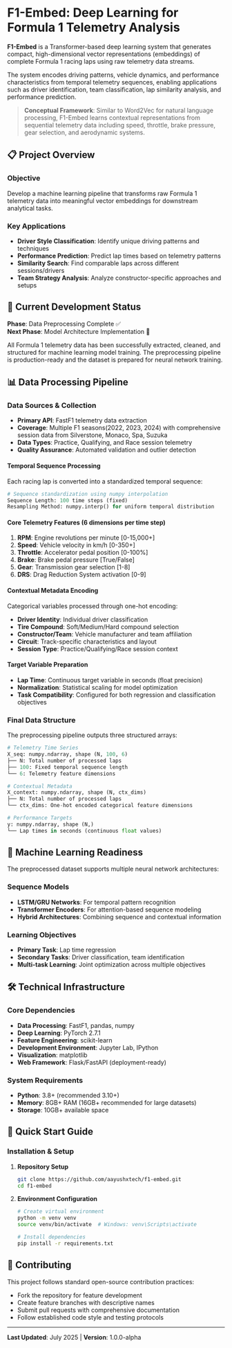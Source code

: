 # F1-Embed: Deep Learning for Formula 1 Telemetry Analysis

**F1-Embed** is a Transformer-based deep learning system that generates compact, high-dimensional vector representations (embeddings) of complete Formula 1 racing laps using raw telemetry data streams.

The system encodes driving patterns, vehicle dynamics, and performance characteristics from temporal telemetry sequences, enabling applications such as driver identification, team classification, lap similarity analysis, and performance prediction.

> **Conceptual Framework**: Similar to Word2Vec for natural language processing, F1-Embed learns contextual representations from sequential telemetry data including speed, throttle, brake pressure, gear selection, and aerodynamic systems.

## 📋 Project Overview

### Objective

Develop a machine learning pipeline that transforms raw Formula 1 telemetry data into meaningful vector embeddings for downstream analytical tasks.

### Key Applications

- **Driver Style Classification**: Identify unique driving patterns and techniques
- **Performance Prediction**: Predict lap times based on telemetry patterns
- **Similarity Search**: Find comparable laps across different sessions/drivers
- **Team Strategy Analysis**: Analyze constructor-specific approaches and setups

## 🚧 Current Development Status

**Phase**: Data Preprocessing Complete ✅  
**Next Phase**: Model Architecture Implementation 🚧

All Formula 1 telemetry data has been successfully extracted, cleaned, and structured for machine learning model training. The preprocessing pipeline is production-ready and the dataset is prepared for neural network training.

## 📊 Data Processing Pipeline

### Data Sources & Collection

- **Primary API**: FastF1 telemetry data extraction
- **Coverage**: Multiple F1 seasons(2022, 2023, 2024) with comprehensive session data from Silverstone, Monaco, Spa, Suzuka
- **Data Types**: Practice, Qualifying, and Race session telemetry
- **Quality Assurance**: Automated validation and outlier detection

#### Temporal Sequence Processing

Each racing lap is converted into a standardized temporal sequence:

```python
# Sequence standardization using numpy interpolation
Sequence Length: 100 time steps (fixed)
Resampling Method: numpy.interp() for uniform temporal distribution
```

#### Core Telemetry Features (6 dimensions per time step)

1. **RPM**: Engine revolutions per minute [0-15,000+]
2. **Speed**: Vehicle velocity in km/h [0-350+]
3. **Throttle**: Accelerator pedal position [0-100%]
4. **Brake**: Brake pedal pressure [True/False]
5. **Gear**: Transmission gear selection [1-8]
6. **DRS**: Drag Reduction System activation [0-9]

#### Contextual Metadata Encoding

Categorical variables processed through one-hot encoding:

- **Driver Identity**: Individual driver classification
- **Tire Compound**: Soft/Medium/Hard compound selection
- **Constructor/Team**: Vehicle manufacturer and team affiliation
- **Circuit**: Track-specific characteristics and layout
- **Session Type**: Practice/Qualifying/Race session context

#### Target Variable Preparation

- **Lap Time**: Continuous target variable in seconds (float precision)
- **Normalization**: Statistical scaling for model optimization
- **Task Compatibility**: Configured for both regression and classification objectives

### Final Data Structure

The preprocessing pipeline outputs three structured arrays:

```python
# Telemetry Time Series
X_seq: numpy.ndarray, shape (N, 100, 6)
├── N: Total number of processed laps
├── 100: Fixed temporal sequence length
└── 6: Telemetry feature dimensions

# Contextual Metadata
X_context: numpy.ndarray, shape (N, ctx_dims)
├── N: Total number of processed laps
└── ctx_dims: One-hot encoded categorical feature dimensions

# Performance Targets
y: numpy.ndarray, shape (N,)
└── Lap times in seconds (continuous float values)
```

## 🎯 Machine Learning Readiness

The preprocessed dataset supports multiple neural network architectures:

### Sequence Models

- **LSTM/GRU Networks**: For temporal pattern recognition
- **Transformer Encoders**: For attention-based sequence modeling
- **Hybrid Architectures**: Combining sequence and contextual information

### Learning Objectives

- **Primary Task**: Lap time regression
- **Secondary Tasks**: Driver classification, team identification
- **Multi-task Learning**: Joint optimization across multiple objectives

## 🛠️ Technical Infrastructure

### Core Dependencies

- **Data Processing**: FastF1, pandas, numpy
- **Deep Learning**: PyTorch 2.7.1
- **Feature Engineering**: scikit-learn
- **Development Environment**: Jupyter Lab, IPython
- **Visualization**: matplotlib
- **Web Framework**: Flask/FastAPI (deployment-ready)

### System Requirements

- **Python**: 3.8+ (recommended 3.10+)
- **Memory**: 8GB+ RAM (16GB+ recommended for large datasets)
- **Storage**: 10GB+ available space

## 🚀 Quick Start Guide

### Installation & Setup

1. **Repository Setup**

   ```bash
   git clone https://github.com/aayushxtech/f1-embed.git
   cd f1-embed
   ```

2. **Environment Configuration**

   ```bash
   # Create virtual environment
   python -m venv venv
   source venv/bin/activate  # Windows: venv\Scripts\activate
   
   # Install dependencies
   pip install -r requirements.txt
   ```

## 🤝 Contributing

This project follows standard open-source contribution practices:

- Fork the repository for feature development
- Create feature branches with descriptive names
- Submit pull requests with comprehensive documentation
- Follow established code style and testing protocols

---
  
**Last Updated**: July 2025 | **Version**: 1.0.0-alpha
